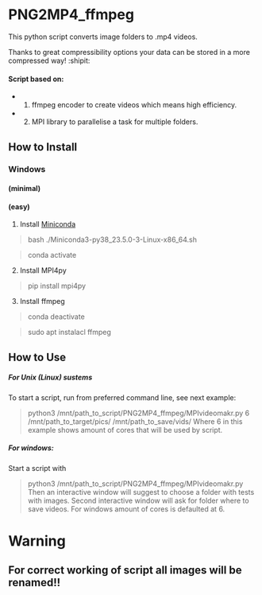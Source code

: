 # PNG2MP4_ffmpeg
This python script converts image folders to .mp4 videos. 

Thanks to great compressibility options your data can be stored in a more compressed way! :shipit:
#### Script based on:
  - 1. ffmpeg encoder to create videos which means high efficiency.
  - 2. MPI library to parallelise a task for multiple folders.
## How to Install
### Windows
#### (minimal)


#### (easy)
1. Install [Miniconda](https://docs.conda.io/en/latest/miniconda.html)
> bash ./Miniconda3-py38_23.5.0-3-Linux-x86_64.sh

>  conda activate
2. Install MPI4py
> pip install mpi4py 
3. Install ffmpeg
>   conda deactivate

>   sudo apt instalacl ffmpeg
## How to Use
##### For Unix (Linux) sustems
To start a script, run from preferred command line, see next example:

> python3 /mnt/path_to_script/PNG2MP4_ffmpeg/MPIvideomakr.py  6 /mnt/path_to_target/pics/ /mnt/path_to_save/vids/
Where 6 in this example shows amount of cores that will be used by script.

##### For windows:
Start a script with 
> python3 /mnt/path_to_script/PNG2MP4_ffmpeg/MPIvideomakr.py
Then an interactive window will suggest to choose a folder with tests with images.
Second interactive window will ask for folder where to save videos.
For windows amount of cores is defaulted at 6.

# Warning
## For correct working of script all images will be renamed!!
